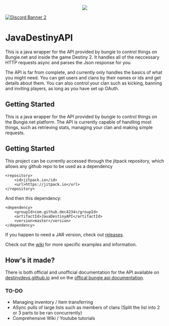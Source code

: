 <p align="center">
    <img src="https://user-images.githubusercontent.com/22875520/119843615-b6da3f80-bed5-11eb-8d3e-b2432a993454.png">
</p>

[![Discord Banner 2](https://discordapp.com/api/guilds/847480795232993280/widget.png?style=banner2)](https://discord.gg/dvZmP92d4h)

# JavaDestinyAPI 
This is a java wrapper for the API provided by bungie to control things on Bungie.net and inside the game Destiny 2. It handles all of the neccessary HTTP requests async and parses the Json response for you.

The API is far from complete, and currently only handles the basics of what you might need. You can get users and clans by their names or ids and get details about them. You can also control your clan such as kicking, banning and inviting players, as long as you have set up OAuth.

## Getting Started
This is a java wrapper for the API provided by bungie to control things on the Bungie.net platform.
The API is currently capable of handling most things, such as retrieving stats, managing your clan and making simple requests. 

## Getting Started
This project can be currently accessed through the jitpack repository, which allows any github repo to be used as a dependency
```
<repository>
    <id>jitpack.io</id>
    <url>https://jitpack.io</url>
</repository>
```
And then this dependency:
```
<dependency>
    <groupId>com.github.dec4234</groupId>
    <artifactId>JavaDestinyAPI</artifactId>
    <version>master</version>
</dependency>
```

If you happen to need a JAR version, check out [releases](https://github.com/dec4234/JavaDestinyAPI/releases).

Check out the [wiki](https://github.com/dec4234/JavaDestinyAPI/wiki/Getting-Started) for more specific examples and information.

## How's it made?
There is both official and unofficial documentation for the API available on [destinydevs.github.io](http://destinydevs.github.io/BungieNetPlatform/docs/Endpoints) and on the [offical bungie api documentation](https://bungie-net.github.io/).

### TO-DO
- Managing inventory / Item transferring
- ASync pulls of large lists such as members of clans (Split the list into 2 or 3 parts to be ran concurrently)
- Comprehensive Wiki / Youtube tutorials
